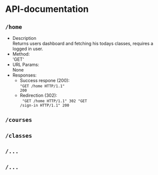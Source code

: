 # API-documentation

## <code>/home</code>
- Description <br>
    Returns users dashboard and fetching his todays classes, requires a logged in user. 
- Method: <br>
    'GET'
- URL Params: <br>
    None
- Responses:
    - Success respone (200): <br>
        <code>"GET /home HTTP/1.1" 200</code>
    - Redirection (302): <br>
        <code>
            "GET /home HTTP/1.1" 302
            "GET /sign-in HTTP/1.1" 200
        </code>

## <code>/courses</code>

## <code>/classes</code>

## <code>/...</code>

## <code>/...</code>
